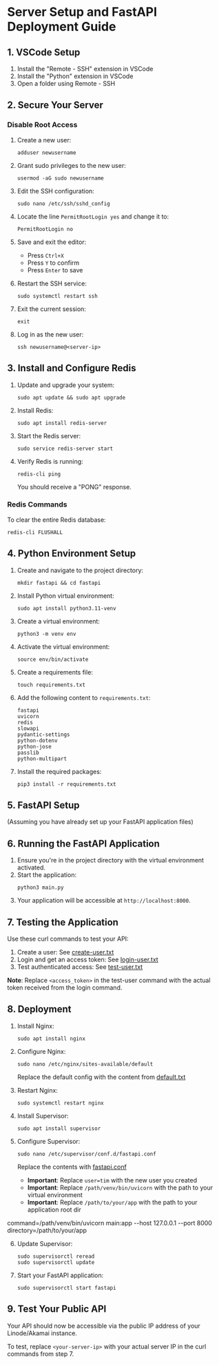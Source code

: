 # Server Setup and FastAPI Deployment Guide

## 1. VSCode Setup

1. Install the "Remote - SSH" extension in VSCode
2. Install the "Python" extension in VSCode
3. Open a folder using Remote - SSH

## 2. Secure Your Server

### Disable Root Access

1. Create a new user:
   ```
   adduser newusername
   ```

2. Grant sudo privileges to the new user:
   ```
   usermod -aG sudo newusername
   ```

3. Edit the SSH configuration:
   ```
   sudo nano /etc/ssh/sshd_config
   ```

4. Locate the line `PermitRootLogin yes` and change it to:
   ```
   PermitRootLogin no
   ```

5. Save and exit the editor:
   - Press `Ctrl+X`
   - Press `Y` to confirm
   - Press `Enter` to save

6. Restart the SSH service:
   ```
   sudo systemctl restart ssh
   ```

7. Exit the current session:
   ```
   exit
   ```

8. Log in as the new user:
   ```
   ssh newusername@<server-ip>
   ```

## 3. Install and Configure Redis

1. Update and upgrade your system:
   ```
   sudo apt update && sudo apt upgrade
   ```

2. Install Redis:
   ```
   sudo apt install redis-server
   ```

3. Start the Redis server:
   ```
   sudo service redis-server start
   ```

4. Verify Redis is running:
   ```
   redis-cli ping
   ```
   You should receive a "PONG" response.

### Redis Commands

To clear the entire Redis database:
```
redis-cli FLUSHALL
```

## 4. Python Environment Setup

1. Create and navigate to the project directory:
   ```
   mkdir fastapi && cd fastapi
   ```

2. Install Python virtual environment:
   ```
   sudo apt install python3.11-venv
   ```

3. Create a virtual environment:
   ```
   python3 -m venv env
   ```

4. Activate the virtual environment:
   ```
   source env/bin/activate
   ```

5. Create a requirements file:
   ```
   touch requirements.txt
   ```

6. Add the following content to `requirements.txt`:
   ```
   fastapi
   uvicorn
   redis
   slowapi
   pydantic-settings
   python-dotenv
   python-jose
   passlib
   python-multipart
   ```

7. Install the required packages:
   ```
   pip3 install -r requirements.txt
   ```

## 5. FastAPI Setup

(Assuming you have already set up your FastAPI application files)

## 6. Running the FastAPI Application

1. Ensure you're in the project directory with the virtual environment activated.
2. Start the application:
   ```
   python3 main.py
   ```
3. Your application will be accessible at `http://localhost:8000`.

## 7. Testing the Application

Use these curl commands to test your API:

1. Create a user: See [create-user.txt](commands/create-user.txt)
2. Login and get an access token: See [login-user.txt](commands/login-user.txt)
3. Test authenticated access: See [test-user.txt](commands/test-user.txt)

**Note**: Replace `<access_token>` in the test-user command with the actual token received from the login command.

## 8. Deployment

1. Install Nginx:
   ```
   sudo apt install nginx
   ```

2. Configure Nginx:
   ```
   sudo nano /etc/nginx/sites-available/default
   ```
   Replace the default config with the content from [default.txt](configs/default.txt)

3. Restart Nginx:
   ```
   sudo systemctl restart nginx
   ```

4. Install Supervisor:
   ```
   sudo apt install supervisor
   ```

5. Configure Supervisor:
   ```
   sudo nano /etc/supervisor/conf.d/fastapi.conf
   ```
   Replace the contents with [fastapi.conf](configs/fastapi.conf)
   - **Important**: Replace `user=tim` with the new user you created
   - **Important**: Replace `/path/venv/bin/uvicorn` with the path to your virtual environment
   - **Important**: Replace `/path/to/your/app` with the path to your application root dir

command=/path/venv/bin/uvicorn main:app --host 127.0.0.1 --port 8000
directory=/path/to/your/app

6. Update Supervisor:
   ```
   sudo supervisorctl reread
   sudo supervisorctl update
   ```

7. Start your FastAPI application:
   ```
   sudo supervisorctl start fastapi
   ```

## 9. Test Your Public API

Your API should now be accessible via the public IP address of your Linode/Akamai instance.

To test, replace `<your-server-ip>` with your actual server IP in the curl commands from step 7.
